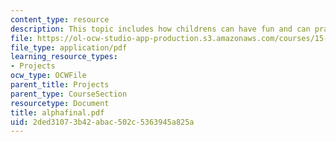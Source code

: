 ```yaml
---
content_type: resource
description: This topic includes how childrens can have fun and can practice spellings.
file: https://ol-ocw-studio-app-production.s3.amazonaws.com/courses/15-783j-product-design-and-development-spring-2006/2ded31073b42abac502c5363945a825a_alphafinal.pdf
file_type: application/pdf
learning_resource_types:
- Projects
ocw_type: OCWFile
parent_title: Projects
parent_type: CourseSection
resourcetype: Document
title: alphafinal.pdf
uid: 2ded3107-3b42-abac-502c-5363945a825a
---
```

